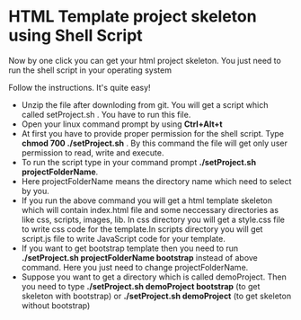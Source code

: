 <h1>HTML Template project skeleton using Shell Script</h1>
<P>Now by one click you can get your html project skeleton. You just need to run the shell script in your operating system</p>
<p>Follow the instructions. It's quite easy!</p>
<div>
<ul>
<li>Unzip the file after downloding from git. You will get a script which called setProject.sh . You have to run this file.</li>
  <li>Open your linux command prompt by using <b>Ctrl+Alt+t</b></li>
<li>At first you have to provide proper permission for the shell script. Type <b>chmod 700 ./setProject.sh</b> . By this command the file will get only user permission to read, write and execute.</li>
<li>To run the script type in your command prompt <b>./setProject.sh projectFolderName</b>.</li>
<li>Here projectFolderName means the directory name which need to select by you.</li>
<li>If you run the above command you will get a html template skeleton which will contain index.html file and some neccessary
directories as like css, scripts, images, lib. In css directory you will get a style.css file to write css code for the template.In scripts directory you will get script.js file to write JavaScript code for your template.</li>
<li>If you want to get bootstrap template then you need to run <b>./setProject.sh projectFolderName bootstrap</b> instead of above command. Here you just need to change projectFolderName. </li>
<li>Suppose you want to get a directory which is called demoProject. Then you need to type <b>./setProject.sh demoProject bootstrap</b> (to get skeleton with bootstrap)
or <b>./setProject.sh demoProject</b> (to get skeleton without bootstrap)</li>
</ul>
</div>
